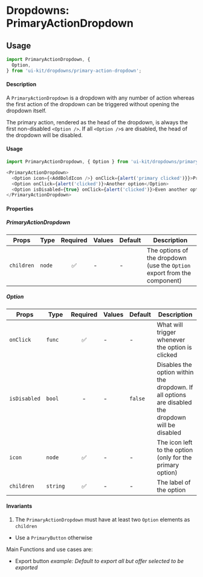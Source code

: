 # Dropdowns: PrimaryActionDropdown

## Usage

```js
import PrimaryActionDropdown, {
  Option,
} from 'ui-kit/dropdowns/primary-action-dropdown';
```

#### Description

A `PrimaryActionDropdown` is a dropdown with any number of action whereas the
first action of the dropdown can be triggered without opening the dropdown
itself.

The primary action, rendered as the head of the dropdown, is always the first
non-disabled `<Option />`. If all `<Option />`s are disabled, the head of the
dropdown will be disabled.

#### Usage

```js
import PrimaryActionDropdown, { Option } from 'ui-kit/dropdowns/primary-action-dropdown';

<PrimaryActionDropdown>
  <Option icon={<AddBoldIcon />} onClick={alert('primary clicked')}}>Primary option</Option>
  <Option onClick={alert('clicked')}>Another option</Option>
  <Option isDisabled={true} onClick={alert('clicked')}>Even another option</Option>
</PrimaryActionDropdown>
```

#### Properties

##### PrimaryActionDropdown

| Props      | Type   | Required | Values | Default | Description                                                              |
| ---------- | ------ | :------: | ------ | ------- | ------------------------------------------------------------------------ |
| `children` | `node` |    ✅    | -      | -       | The options of the dropdown (use the `Option` export from the component) |

##### Option

| Props        | Type     | Required | Values | Default | Description                                                                                        |
| ------------ | -------- | :------: | ------ | ------- | -------------------------------------------------------------------------------------------------- |
| `onClick`    | `func`   |    ✅    | -      | -       | What will trigger whenever the option is clicked                                                   |
| `isDisabled` | `bool`   |    -     | -      | `false` | Disables the option within the dropdown. If all options are disabled the dropdown will be disabled |
| `icon`       | `node`   |    ✅    | -      | -       | The icon left to the option (only for the primary option)                                          |
| `children`   | `string` |    ✅    | -      | -       | The label of the option                                                                            |

#### Invariants

1. The `PrimaryActionDropdown` must have at least two `Option` elements as
   `children`

* Use a `PrimaryButton` otherwise

Main Functions and use cases are:

* Export button _example: Default to export all but offer selected to be
  exported_
